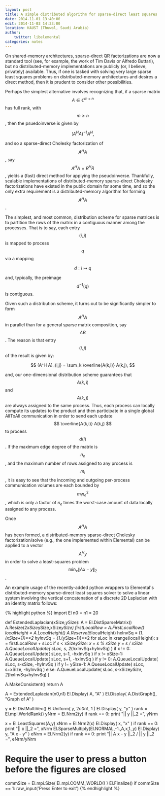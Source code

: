 ```yaml
---
layout: post
title: A simple distributed algorithm for sparse-direct least squares
date: 2014-11-01 13:40:00
edit: 2014-11-03 14:33:00
location: KAUST (Thuwal, Saudi Arabia)
author:
    twitter: libelemental
categories: notes
---
```


On shared-memory architectures, sparse-direct QR factorizations are now a 
standard tool (see, for example, the work of Tim Davis or Alfredo Buttari), but
no distributed-memory implementations are publicly (or, I believe, privately) 
available. Thus, if one is tasked with solving very large sparse least squares
problems on distributed-memory architectures and desires a direct method, then
it is prudent to consider other possibilities.

Perhaps the simplest alternative involves recognizing that, if a sparse matrix 
$$ A \in \mathbb{C}^{m \times n} $$ has full rank, with 
$$ m \ge n $$, then the psuedoinverse is given by

$$ (A^H A)^{-1} A^H, $$

and so a sparse-direct Cholesky factorization of $$ A^H A $$, say 
$$ A^H A = R^H R $$, yields a (fast) direct method for applying the 
pseudoinverse. Thankfully, scalable implementations of distributed-memory 
sparse-direct Cholesky factorizations have existed in the public domain for
some time, and so the only extra requirement is a distributed-memory 
algorithm for forming $$ A^H A $$.

The simplest, and most common, distribution scheme for sparse matrices is to
partition the rows of the matrix in a contiguous manner among the processes.
That is to say, each entry $$ (i,j) $$ is mapped to process $$ q $$ via a 
mapping

   $$ d : i \mapsto q $$

and, typically, the preimage $$ d^{-1}(q) $$ is contiguous.

Given such a distribution scheme, it turns out to be significantly simpler to
form $$ A^H A $$ in parallel than for a general sparse matrix composition, 
say $$ A B $$. The reason is that entry $$ (i,j) $$ of the result is given
by:

$$ (A^H A)_{i,j} = \sum_k \overline{A(k,i)} A(k,j), $$

and, our one-dimensional distribution scheme guarantees that $$ A(k,i) $$ 
and $$ A(k,j) $$ are always assigned to the same process. Thus, each process
can locally compute its updates to the product and then participate in a single 
global AllToAll communication in order to send each update 
$$ \overline{A(k,i)} A(k,j) $$ to process $$ d(i) $$. 
If the maximum edge degree of the matrix is $$ n_e $$, and the maximum number 
of rows assigned to any process is $$ m_l $$,
it is easy to see that the incoming and outgoing per-process communication 
volumes are each bounded by $$ m_l n_e^2 $$, which is only a factor of $n_e$ 
times the worst-case amount of data locally assigned to any process.

Once $$ A^H A $$ has been formed, a distributed-memory sparse-direct Cholesky
factorization/solve (e.g., the one implemented within Elemental) can be applied
to a vector $$ A^H y $$ in order to solve a least-squares problem 
$$ \min_x \| A x - y \|_2 $$.

An example usage of the recently-added python wrappers to Elemental's 
distributed-memory sparse-direct least squares solver to solve a linear system
involving the vertical concatenation of a discrete 2D Laplacian with an 
identity matrix follows:

{% highlight python %}
import El
n0 = n1 = 20

def ExtendedLaplacian(xSize,ySize):
   A = El.DistSparseMatrix()
  A.Resize(2*xSize*ySize,xSize*ySize)
  firstLocalRow = A.FirstLocalRow()
  localHeight = A.LocalHeight()
  A.Reserve(5*localHeight)
  hxInvSq = (1.*(xSize+1))**2
  hyInvSq = (1.*(ySize+1))**2
  for sLoc in xrange(localHeight):
    s = firstLocalRow + sLoc
    if s < xSize*ySize:
      x = s % xSize
      y = s / xSize
      A.QueueLocalUpdate( sLoc, s, 2*(hxInvSq+hyInvSq) )
      if x != 0:       A.QueueLocalUpdate( sLoc, s-1,     -hxInvSq )
      if x != xSize-1: A.QueueLocalUpdate( sLoc, s+1,     -hxInvSq )
      if y != 0:       A.QueueLocalUpdate( sLoc, s-xSize, -hyInvSq )
      if y != ySize-1: A.QueueLocalUpdate( sLoc, s+xSize, -hyInvSq )
    else:
      A.QueueLocalUpdate( sLoc, s-xSize*ySize, 2*(hxInvSq+hyInvSq) )

  A.MakeConsistent()
  return A

A = ExtendedLaplacian(n0,n1)
El.Display( A, "A" )
El.Display( A.DistGraph(), "Graph of A" )

y = El.DistMultiVec()
El.Uniform( y, 2*n0*n1, 1 )
El.Display( y, "y" )
rank = El.mpi.WorldRank()
yNrm = El.Nrm2(y)
if rank == 0:
  print "|| y ||_2 =", yNrm

x = El.LeastSquares(A,y)
xNrm = El.Nrm2(x)
El.Display( x, "x" )
if rank == 0:
  print "|| x ||_2 =", xNrm
El.SparseMultiply(El.NORMAL,-1.,A,x,1.,y)
El.Display( y, "A x - y" )
eNrm = El.Nrm2(y)
if rank == 0:
  print "|| A x - y ||_2 / || y ||_2 =", eNrm/yNrm

# Require the user to press a button before the figures are closed
commSize = El.mpi.Size( El.mpi.COMM_WORLD() )
El.Finalize()
if commSize == 1:
  raw_input('Press Enter to exit')
{% endhighlight %}

